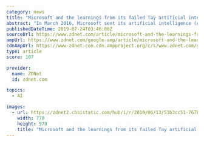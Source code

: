 ```yaml
---
category: news
title: "Microsoft and the learnings from its failed Tay artificial intelligence bot"
abstract: "In March 2016, Microsoft sent its artificial intelligence (AI) bot Tay out into the wild to see how it interacted with humans. According to Microsoft Cybersecurity Field CTO Diana Kelley, the team behind Tay wanted the bot to pick up natural language and ..."
publishedDateTime: 2019-07-24T03:46:00Z
sourceUrl: https://www.zdnet.com/article/microsoft-and-the-learnings-from-its-failed-tay-artificial-intelligence-bot/
ampUrl: https://www.zdnet.com/google-amp/article/microsoft-and-the-learnings-from-its-failed-tay-artificial-intelligence-bot/
cdnAmpUrl: https://www-zdnet-com.cdn.ampproject.org/c/s/www.zdnet.com/google-amp/article/microsoft-and-the-learnings-from-its-failed-tay-artificial-intelligence-bot/
type: article
score: 107

provider:
  name: ZDNet
  id: zdnet.com

topics:
  - AI

images:
  - url: https://zdnet2.cbsistatic.com/hub/i/r/2019/06/13/53b3cc51-767b-4bb3-8e50-a7eebdd04222/thumbnail/770x578/448f7ecb97cb3a687976781e68787462/istock-1051617224.jpg
    width: 770
    height: 578
    title: "Microsoft and the learnings from its failed Tay artificial intelligence bot"
---
```

